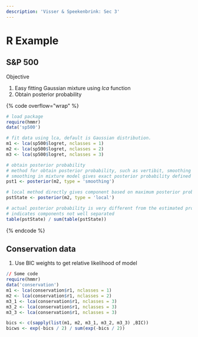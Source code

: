 ```yaml
---
description: 'Visser & Speekenbrink: Sec 3'
---
```


# R Example

## S\&P 500

Objective

1. Easy fitting Gaussian mixture using _lca_ function&#x20;
2. Obtain posterior probability&#x20;

{% code overflow="wrap" %}
```r
# load package 
require(hmmr)
data('sp500')

# fit data using lca, default is Gaussian distribution. 
m1 <- lca(sp500$logret, nclasses = 1)
m2 <- lca(sp500$logret, nclasses = 2)
m3 <- lca(sp500$logret, nclasses = 3)

# obtain posterior probability 
# method for obtain posterior probability, such as vertibit, smoothing 
# smoothing in mixture model gives exact posterior probability defined previously 
pst1 <- posterior(m2, type = 'smoothing')

# local method directly gives component based on maximum posterior probability  
pstState <- posterior(m2, type = 'local')

# actual posterior probability is very different from the estimated probability
# indicates components not well separated
table(pstState) / sum(table(pstState))
```
{% endcode %}

## Conservation data&#x20;

1. Use BIC weights to get relative likelihood of model&#x20;

```r
// Some code
require(hmmr)
data('conservation')
m1 <- lca(conservation$r1, nclasses = 1)
m2 <- lca(conservation$r1, nclasses = 2)
m3_1 <- lca(conservation$r1, nclasses = 3)
m3_2 <- lca(conservation$r1, nclasses = 3)
m3_3 <- lca(conservation$r1, nclasses = 3)

bics <- c(sapply(list(m1, m2, m3_1, m3_2, m3_3) ,BIC))
bicws <- exp(-bics / 2) / sum(exp(-bics / 2))
```
